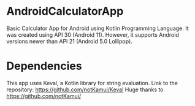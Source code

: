 # AndroidCalculatorApp
Basic Calculator App for Android using Kotlin Programming Language.
It was created using API 30 (Android 11). However, it supports Android versions newer than API 21 (Android 5.0 Lollipop).

# Dependencies
This app uses Keval, a Kotlin library for string evaluation. Link to the repository: https://github.com/notKamui/Keval
Huge thanks to https://github.com/notKamui/
